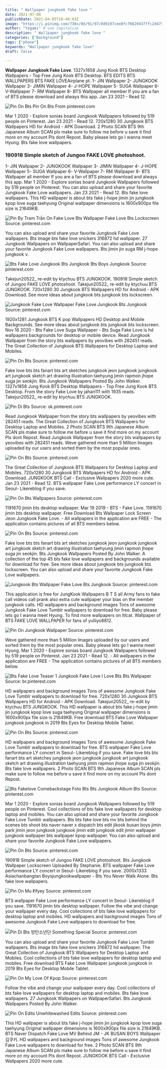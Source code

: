 ```yaml
---
title: " Wallpaper jungkook fake love "
date: 2021-07-08
publishDate: 2021-04-05T10:48:03Z
image: "https://i.pinimg.com/736x/0d/91/97/0d9197cee8fc76620437ffc2d475b41a.jpg"
author: "Yagami" # use capitalize
description: " Wallpaper jungkook fake love "
categories: ["Background"]
tags: ["phone"]
keywords: "Wallpaper jungkook fake love"
draft: false

---
```



**Wallpaper Jungkook Fake Love**. 1327x1858 Jung Kook BTS Desktop Wallpapers - Top Free Jung Kook BTS Desktop. BTS EDITS BTS WALLPAPERS BTS FAKE LOVEAirplane pt. 1- JIN Wallpaper 2- JUNGKOOK Wallpaper 3- JIMIN Wallpaper 4- J-HOPE Wallpaper 5- SUGA Wallpaper 6- V-Wallpaper 7- RM Wallpaper 8- BTS Wallpaper all member If you are a fan of BTS please download and always this app. Jan 23 2021 - Read 12.

![Pin On Bts](https://i.pinimg.com/originals/30/ee/1d/30ee1d2b342b59e1bbd325aba88c5518.png "Pin On Bts")
Pin On Bts From pinterest.com


Mar 1 2020 - Explore sonias board Jungkook Wallpapers followed by 519 people on Pinterest. Jan 23 2021 - Read 12. 720x1280 30 Jungkook BTS Wallpapers HD for Android - APK Download. 2 Photo SCAN BTS 9th Japanese Album SCAN pls make sure to follow me before u save it find more on my account Pls dont Repost. Baby please lets go I wanna meet Hyung. Bts fake love wallpapers.

### 190918 Simple sketch of Jungoo FAKE LOVE photoshoot.

1- JIN Wallpaper 2- JUNGKOOK Wallpaper 3- JIMIN Wallpaper 4- J-HOPE Wallpaper 5- SUGA Wallpaper 6- V-Wallpaper 7- RM Wallpaper 8- BTS Wallpaper all member If you are a fan of BTS please download and always this app. Mar 1 2020 - Explore sonias board Jungkook Wallpapers followed by 519 people on Pinterest. You can also upload and share your favorite Jungkook Fake Love wallpapers. Jan 23 2021 - Read 12. Bts fake love wallpapers. This HD wallpaper is about bts fake j-hope jimin jin jungkook kpop love suga taehyung Original wallpaper dimensions is 1600x900px file size is 21649KB.


![Pin By Tram Trần On Fake Love Bts Wallpaper Fake Love Bts Lockscreen](https://i.pinimg.com/564x/a7/31/16/a73116cd4ef0227231e0e45668f97acd.jpg "Pin By Tram Trần On Fake Love Bts Wallpaper Fake Love Bts Lockscreen")
Source: pinterest.com

You can also upload and share your favorite Jungkook Fake Love wallpapers. Bts image bts fake love snickers 316872 hd wallpaper. 27 Jungkook Wallpapers on WallpaperSafari. You can also upload and share your favorite Jungkook Fake Love wallpapers. Bts jimin jin suga RM j-hope jungkook v.

![Bts Fake Love Jungkook Bts Jungkook Bts Boys Jungkook](https://i.pinimg.com/originals/3e/69/1c/3e691cc66cc07542a0f9455b1a050b25.jpg "Bts Fake Love Jungkook Bts Jungkook Bts Boys Jungkook")
Source: pinterest.com

Takejun20522_ re-edit by ktychuu BTS JUNGKOOK. 190918 Simple sketch of Jungoo FAKE LOVE photoshoot. Takejun20522_ re-edit by ktychuu BTS JUNGKOOK. 720x1280 30 Jungkook BTS Wallpapers HD for Android - APK Download. See more ideas about jungkook bts jungkook bts lockscreen.

![Jungkook Fake Love Wallpaper Fake Love Jungkook Bts Jungkook](https://i.pinimg.com/736x/c2/1f/53/c21f53296076c8467fbb6b51acfb31d6.jpg "Jungkook Fake Love Wallpaper Fake Love Jungkook Bts Jungkook")
Source: pinterest.com

1920x1281 Jungkook BTS K pop Wallpapers HD Desktop and Mobile Backgrounds. See more ideas about jungkook bts jungkook bts lockscreen. Nov 16 2020 - Bts Fake Love Suga Wallpaper - Bts Suga Fake Love is hd wallpapers backgrounds for desktop or mobile device. Read Jungkook Wallpaper from the story bts wallpapers by yeovibes with 282451 reads. The Great Collection of Jungkook BTS Wallpapers for Desktop Laptop and Mobiles.

![Pin On Bts](https://i.pinimg.com/736x/10/57/13/105713545094247e96cb85a77445cf08.jpg "Pin On Bts")
Source: pinterest.com

Fake love bts bts fanart bts art sketches jungkook jeon jungkook jungkook art jungkook sketch art drawing illustration taehyung jimin rapmon jhope suga jin seokjin. Bts Jungkook Wallpapers Posted By John Walker. 1327x1858 Jung Kook BTS Desktop Wallpapers - Top Free Jung Kook BTS Desktop. From the story Fake Love by jahan111 with 1935 reads. Takejun20522_ re-edit by ktychuu BTS JUNGKOOK.

![Pin Di Bts](https://i.pinimg.com/564x/d1/d4/cb/d1d4cb559a46e74dddf90bfc06e53b1c.jpg "Pin Di Bts")
Source: sk.pinterest.com

Read Jungkook Wallpaper from the story bts wallpapers by yeovibes with 282451 reads. The Great Collection of Jungkook BTS Wallpapers for Desktop Laptop and Mobiles. 2 Photo SCAN BTS 9th Japanese Album SCAN pls make sure to follow me before u save it find more on my account Pls dont Repost. Read Jungkook Wallpaper from the story bts wallpapers by yeovibes with 282451 reads. Weve gathered more than 5 Million Images uploaded by our users and sorted them by the most popular ones.

![Pin On Bts](https://i.pinimg.com/564x/94/60/ae/9460ae78f39c79393c3997d315265bac.jpg "Pin On Bts")
Source: pinterest.com

The Great Collection of Jungkook BTS Wallpapers for Desktop Laptop and Mobiles. 720x1280 30 Jungkook BTS Wallpapers HD for Android - APK Download. JUNGKOOK BTS Call - Exclusive Wallpapers 2020 more cute. Jan 23 2021 - Read 12. BTS wallpaper Fake Love performance LY concert in Seoul- Likereblog if you save.

![Pin On Bts Wallpapers](https://i.pinimg.com/originals/2e/4f/c3/2e4fc37d5fe6d0aba47bb776d596b53d.jpg "Pin On Bts Wallpapers")
Source: pinterest.com

1191670 jimin bts desktop wallpaper. Mar 19 2019 - BTS - Fake Love. 1191670 jimin bts desktop wallpaper. Free Download Bts Wallpaper Lock Screen Jeon Jungkook Fake Love. - All wallpapers in the application are FREE - The application contains pictures of all BTS members below.

![Pin On Bts](https://i.pinimg.com/originals/38/43/c9/3843c9da7ad6b24aa452fbf3e0a7b3cc.jpg "Pin On Bts")
Source: pinterest.com

Fake love bts bts fanart bts art sketches jungkook jeon jungkook jungkook art jungkook sketch art drawing illustration taehyung jimin rapmon jhope suga jin seokjin. Bts Jungkook Wallpapers Posted By John Walker. A collection of the top 45 bts fake love wallpapers and backgrounds available for download for free. See more ideas about jungkook bts jungkook bts lockscreen. You can also upload and share your favorite Jungkook Fake Love wallpapers.

![Jungkook Bts Wallpaper Fake Love Bts Jungkook](https://i.pinimg.com/originals/97/7d/de/977ddef7d8866bd800e55df45888098c.jpg "Jungkook Bts Wallpaper Fake Love Bts Jungkook")
Source: pinterest.com

This application is free for JungKook Wallpapers B T S all Army fans to fake call videos call prank also extra cute wallpaper your bias on the member jungkook calls. HD wallpapers and background images Tons of awesome Jungkook Fake Love Tumblr wallpapers to download for free. Baby please lets go I wanna meet Hyung. To find more wallpapers on Itlcat. Wallpaper of BTS FAKE LOVE WALLPAPER for fans of yulliyo8812.

![Pin On Jungkook Wallpaper](https://i.pinimg.com/736x/9d/5c/8c/9d5c8c4be8268b9cb7022fb158fde445.jpg "Pin On Jungkook Wallpaper")
Source: pinterest.com

Weve gathered more than 5 Million Images uploaded by our users and sorted them by the most popular ones. Baby please lets go I wanna meet Hyung. Mar 1 2020 - Explore sonias board Jungkook Wallpapers followed by 519 people on Pinterest. Jan 23 2021 - Read 12. - All wallpapers in the application are FREE - The application contains pictures of all BTS members below.

![Bts Fake Love Teaser 1 Jungkook Fake Love I Love Bts Bts Wallpaper](https://i.pinimg.com/originals/88/76/ed/8876ed8419433b85e85131957d8e6108.jpg "Bts Fake Love Teaser 1 Jungkook Fake Love I Love Bts Bts Wallpaper")
Source: br.pinterest.com

HD wallpapers and background images Tons of awesome Jungkook Fake Love Tumblr wallpapers to download for free. 720x1280 30 Jungkook BTS Wallpapers HD for Android - APK Download. Takejun20522_ re-edit by ktychuu BTS JUNGKOOK. This HD wallpaper is about bts fake j-hope jimin jin jungkook kpop love suga taehyung Original wallpaper dimensions is 1600x900px file size is 21649KB. Free download BTS Fake Love Wallpaper jungkook jungkook in 2019 Bts Eyes for Desktop Mobile Tablet.

![Pin On Bts](https://i.pinimg.com/736x/d2/b5/ed/d2b5ed3cece423a59875fe7c4b201186.jpg "Pin On Bts")
Source: pinterest.com

HD wallpapers and background images Tons of awesome Jungkook Fake Love Tumblr wallpapers to download for free. BTS wallpaper Fake Love performance LY concert in Seoul- Likereblog if you save. Fake love bts bts fanart bts art sketches jungkook jeon jungkook jungkook art jungkook sketch art drawing illustration taehyung jimin rapmon jhope suga jin seokjin. Bts fake love wallpapers. 2 Photo SCAN BTS 9th Japanese Album SCAN pls make sure to follow me before u save it find more on my account Pls dont Repost.

![Bts Fakelove Comebackstage Foto Bts Bts Jungkook Album Bts](https://i.pinimg.com/736x/97/53/ca/9753ca974563104890eefc6f843536db.jpg "Bts Fakelove Comebackstage Foto Bts Bts Jungkook Album Bts")
Source: pinterest.com

Mar 1 2020 - Explore sonias board Jungkook Wallpapers followed by 519 people on Pinterest. Cool collections of bts fake love wallpapers for desktop laptop and mobiles. You can also upload and share your favorite Jungkook Fake Love Tumblr wallpapers. Bts bts fake love bts mv bts behind the scenes bts shoot bts naver naver x dispatch bts edit jikook busan boys jimin park jimin jeon jungkook jungkook jimin edit jungkook edit jimin wallpaper jungkook wallpaper bts wallpaper kpop wallpaper. You can also upload and share your favorite Jungkook Fake Love wallpapers.

![Pin On Bts](https://i.pinimg.com/originals/30/ee/1d/30ee1d2b342b59e1bbd325aba88c5518.png "Pin On Bts")
Source: pinterest.com

190918 Simple sketch of Jungoo FAKE LOVE photoshoot. Bts Jungkook Wallpaper Lockscreen Uploaded By Stephanie. BTS wallpaper Fake Love performance LY concert in Seoul- Likereblog if you save. 2000x1333 Asiachanbangtan Boysjungkookwallpaper - Bts You Never Walk Alone. Bts fake love wallpapers.

![Pin On Mu ℓifyey](https://i.pinimg.com/originals/77/7d/ac/777dac3457426c1ea3d067d65b1ee70c.jpg "Pin On Mu ℓifyey")
Source: pinterest.com

BTS wallpaper Fake Love performance LY concert in Seoul- Likereblog if you save. 1191670 jimin bts desktop wallpaper. Follow the vibe and change your wallpaper every day. Cool collections of bts fake love wallpapers for desktop laptop and mobiles. HD wallpapers and background images Tons of awesome Jungkook Fake Love wallpapers to download for free.

![Pin Di Bts 방탄소년단 Something Special](https://i.pinimg.com/736x/79/22/fd/7922fd7f9915b8bcc530495948cdcea4.jpg "Pin Di Bts 방탄소년단 Something Special")
Source: pinterest.com

You can also upload and share your favorite Jungkook Fake Love Tumblr wallpapers. Bts image bts fake love snickers 316872 hd wallpaper. The Great Collection of Jungkook BTS Wallpapers for Desktop Laptop and Mobiles. Cool collections of bts fake love wallpapers for desktop laptop and mobiles. Free download BTS Fake Love Wallpaper jungkook jungkook in 2019 Bts Eyes for Desktop Mobile Tablet.

![Pin On My Love Of Kpop](https://i.pinimg.com/originals/b0/9c/df/b09cdfcde0d02a0d8a5d848ab0750476.png "Pin On My Love Of Kpop")
Source: pinterest.com

Follow the vibe and change your wallpaper every day. Cool collections of bts fake love wallpapers for desktop laptop and mobiles. Bts fake love wallpapers. 27 Jungkook Wallpapers on WallpaperSafari. Bts Jungkook Wallpapers Posted By John Walker.

![Pin On Edits Unwhitewashed Edits](https://i.pinimg.com/736x/0d/91/97/0d9197cee8fc76620437ffc2d475b41a.jpg "Pin On Edits Unwhitewashed Edits")
Source: pinterest.com

This HD wallpaper is about bts fake j-hope jimin jin jungkook kpop love suga taehyung Original wallpaper dimensions is 1600x900px file size is 21649KB. BTS Naver Dispatch Fake Love MV Behind JM - JK BUSAN BOYS Wallpaper 김쿠키. HD wallpapers and background images Tons of awesome Jungkook Fake Love wallpapers to download for free. 2 Photo SCAN BTS 9th Japanese Album SCAN pls make sure to follow me before u save it find more on my account Pls dont Repost. JUNGKOOK BTS Call - Exclusive Wallpapers 2020 more cute.

